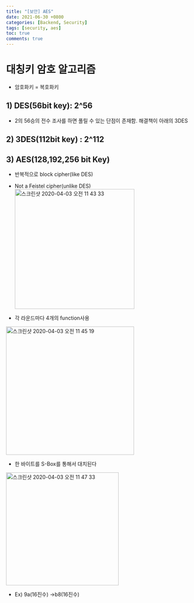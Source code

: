 ```yaml
---
title: "[보안] AES"
date: 2021-06-30 +0800
categories: [Backend, Security]
tags: [security, aes]
toc: true
comments: true
---
```


# 대칭키 암호 알고리즘
- 암호화키 = 복호화키

## 1) DES(56bit key): 2^56<br>
- 2의 56승의 전수 조사를 하면 풀릴 수 있는 단점이 존재함. 해결책이 아래의 3DES

## 2) 3DES(112bit key) : 2^112<br>
## 3) AES(128,192,256 bit Key)<br>
- 반복적으로 block cipher(like DES)<br>
- Not a Feistel cipher(unlike DES)<br>
<img width="327" alt="스크린샷 2020-04-03 오전 11 43 33" src="https://user-images.githubusercontent.com/44339530/78318687-5a64e400-75a0-11ea-9895-b17f0e463206.png"><br>

- 각 라운드마다 4개의 function사용<br>

<img width="350" alt="스크린샷 2020-04-03 오전 11 45 19" src="https://user-images.githubusercontent.com/44339530/78318782-9a2bcb80-75a0-11ea-80de-b250acd1fbd0.png"><br>

- 한 바이트를 S-Box를 통해서 대치된다<br>

<img width="308" alt="스크린샷 2020-04-03 오전 11 47 33" src="https://user-images.githubusercontent.com/44339530/78318915-e8d96580-75a0-11ea-8767-8c5723490238.png"><br>

- Ex) 9a(16진수) ->b8(16진수)<br>




